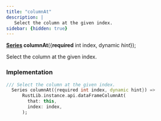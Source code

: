 ```yaml
---
title: "columnAt"
description: |
   Select the column at the given index.
sidebar: {hidden: true}
---
```

<span class="dart-code"><strong>[Series] columnAt</strong>({<span class="nobr"><strong>required</strong> int index</span>, <span class="nobr">dynamic <i>hint</i></span>});</span>

 Select the column at the given index.
### Implementation
```dart
/// Select the column at the given index.
  Series columnAt({required int index, dynamic hint}) =>
      RustLib.instance.api.dataFrameColumnAt(
        that: this,
        index: index,
      );
```

[Series]: /reference/classes/series
[dynamic]: #